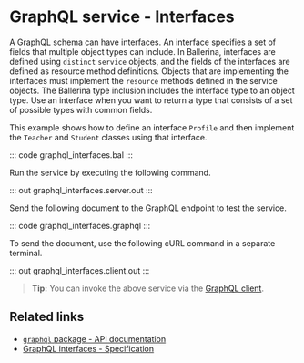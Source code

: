 # GraphQL service - Interfaces

A GraphQL schema can have interfaces. An interface specifies a set of fields that multiple object types can include. In Ballerina, interfaces are defined using `distinct` `service` objects, and the fields of the interfaces are defined as resource method definitions. Objects that are implementing the interfaces must implement the `resource` methods defined in the service objects. The Ballerina type inclusion includes the interface type to an object type. Use an interface when you want to return a type that consists of a set of possible types with common fields.

This example shows how to define an interface `Profile` and then implement the `Teacher` and `Student` classes using that interface.

::: code graphql_interfaces.bal :::

Run the service by executing the following command.

::: out graphql_interfaces.server.out :::

Send the following document to the GraphQL endpoint to test the service.

::: code graphql_interfaces.graphql :::

To send the document, use the following cURL command in a separate terminal.

::: out graphql_interfaces.client.out :::

>**Tip:** You can invoke the above service via the [GraphQL client](/learn/by-example/graphql-client-query-endpoint/).

## Related links
- [`graphql` package - API documentation](https://lib.ballerina.io/ballerina/graphql/latest)
- [GraphQL interfaces - Specification](/spec/graphql/#46-interfaces)

